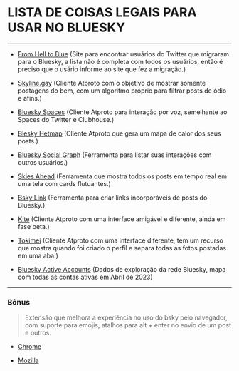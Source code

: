 # LISTA DE COISAS LEGAIS PARA USAR NO BLUESKY 
----

- [From Hell to Blue](https://fromhellto.blue/) (Site para encontrar usuários do Twitter que migraram para o Bluesky, a lista não é completa com todos os usuários, então é preciso que o usário informe ao site que fez a migração.)

- [Skyline.gay](https://skyline.gay/) (Cliente Atproto com o objetivo de mostrar somente postagens do bem, com um algoritmo próprio para filtrar posts de ódio e afins.)

- [Bluesky Spaces](https://www.skyspaces.net/) (Cliente Atproto para interação por voz, semelhante ao Spaces do Twitter e Clubhouse.)

- [Blesky Hetmap](https://bluesky-heatmap.fly.dev/) (Cliente Atproto que gera um mapa de calor dos seus posts.)

- [Bluesky Social Graph](https://bsky.jazco.dev/) (Ferramenta para listar suas interações com outros usuários.)

- [Skies Ahead](https://blue-skies-ahead.glitch.me/) (Ferramenta que mostra todos os posts em tempo real em uma tela com cards flutuantes.)

- [Bsky Link](https://bsky.link/) (Ferramenta para criar links incorporáveis de posts do Bluesky.)

- [Kite](https://callmearta.github.io/kite) (Cliente Atproto com uma interface amigável e diferente, ainda em fase beta.)

- [Tokimei](https://tokimekibluesky.vercel.app/) (Cliente Atproto com uma interface diferente, tem um recurso que mostra quando foi criado o perfil e separa todas as fotos postadas em uma aba.)

- [Bluesky Active Accounts](https://www.easyzoom.com/imageaccess/884cb1c001cd48e79aca92232bd24a04) (Dados de exploração da rede Bluesky, mapa com todas as contas ativas em Abril de 2023)

----

### Bônus

> Extensão que melhora a experiência no uso do bsky pelo navegador, com suporte para emojis, atalhos para alt + enter no envio de um post e outros. 

- [Chrome](https://chrome.google.com/webstore/detail/bluesky-overhaul/cllpkmbebfmadmkkpplnaaffnhjjpgbi)

- [Mozilla](https://addons.mozilla.org/en-US/firefox/addon/bluesky-overhaul/)

